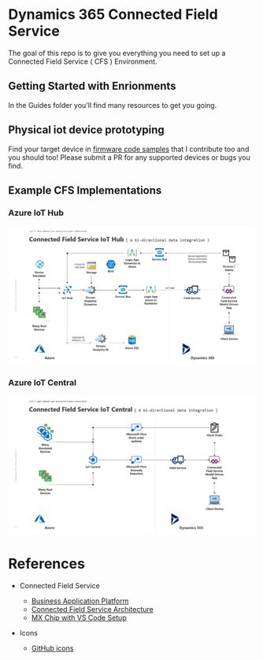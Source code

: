 # Dynamics 365 Connected Field Service
The goal of this repo is to give you everything you need to set up a Connected Field Service ( CFS ) Environment.

## Getting Started with Enrionments

In the Guides folder you'll find many resources to get you going.

## Physical iot device prototyping

Find your target device in [firmware code samples](https://github.com/gregdegruy/iot-central-firmware) that I contribute too and you should too! Please submit a PR for any supported devices or bugs you find.

## Example CFS Implementations

### Azure IoT Hub
<img src="imgs/md/iot-hub.png">

### Azure IoT Central
<img src="imgs/md/iot-central.png">

# References
- Connected Field Service
    - [Business Application Platform](https://dynamics.microsoft.com/en-us/business-application-platform/)
    - [Connected Field Service Architecture](https://docs.microsoft.com/en-us/dynamics365/customer-engagement/field-service/developer/connected-field-service-architecture)
    - [MX Chip with VS Code Setup](https://docs.microsoft.com/en-us/azure/iot-hub/iot-hub-arduino-iot-devkit-az3166-get-started)

- Icons
    - [GitHub icons](https://gist.github.com/rxaviers/7360908)
